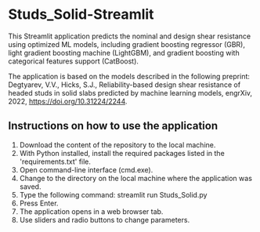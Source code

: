 # Studs_Solid-Streamlit

This Streamlit application predicts the nominal and design shear resistance using optimized ML models, including gradient boosting regressor (GBR), light gradient boosting machine (LightGBM), and gradient boosting with categorical features support (CatBoost).

The application is based on the models described in the following preprint: Degtyarev, V.V., Hicks, S.J., Reliability-based design shear resistance of headed studs in solid slabs predicted by machine learning models, engrXiv, 2022, https://doi.org/10.31224/2244.

## Instructions on how to use the application

1. Download the content of the repository to the local machine.
2. With Python installed, install the required packages listed in the 'requirements.txt' file.
3. Open command-line interface (cmd.exe).
4. Change to the directory on the local machine where the application was saved.
5. Type the following command: streamlit run Studs_Solid.py
6. Press Enter.
7. The application opens in a web browser tab.
8. Use sliders and radio buttons to change parameters.
